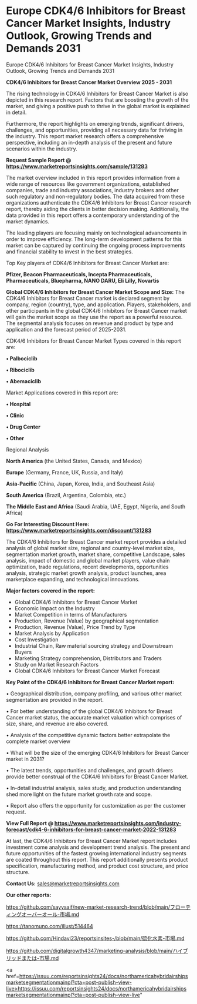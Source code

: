 # Europe CDK4/6 Inhibitors for Breast Cancer Market Insights, Industry Outlook, Growing Trends and Demands 2031
Europe CDK4/6 Inhibitors for Breast Cancer Market Insights, Industry Outlook, Growing Trends and Demands 2031

<Strong> CDK4/6 Inhibitors for Breast Cancer Market Overview 2025 - 2031</strong>

The rising technology in CDK4/6 Inhibitors for Breast Cancer Market is also depicted in this research report. Factors that are boosting the growth of the market, and giving a positive push to thrive in the global market is explained in detail.

Furthermore, the report highlights on emerging trends, significant drivers, challenges, and opportunities, providing all necessary data for thriving in the industry. This report market research offers a comprehensive perspective, including an in-depth analysis of the present and future scenarios within the industry.

<strong>Request Sample Report @ <a href=https://www.marketreportsinsights.com/sample/131283>https://www.marketreportsinsights.com/sample/131283</a></strong>

The market overview included in this report provides information from a wide range of resources like government organizations, established companies, trade and industry associations, industry brokers and other such regulatory and non-regulatory bodies. The data acquired from these organizations authenticate the CDK4/6 Inhibitors for Breast Cancer research report, thereby aiding the clients in better decision making. Additionally, the data provided in this report offers a contemporary understanding of the market dynamics.

The leading players are focusing mainly on technological advancements in order to improve efficiency. The long-term development patterns for this market can be captured by continuing the ongoing process improvements and financial stability to invest in the best strategies.

Top Key players of CDK4/6 Inhibitors for Breast Cancer Market are:

<strong>Pfizer, Beacon Pharmaceuticals, Incepta Pharmaceuticals, Pharmaceuticals, Bluepharma, NANO DARU, Eli Lilly, Novartis</strong>

<strong><b>Global CDK4/6 Inhibitors for Breast Cancer Market Scope and Size:</b></strong>
The CDK4/6 Inhibitors for Breast Cancer market is declared segment by company, region (country), type, and application. Players, stakeholders, and other participants in the global CDK4/6 Inhibitors for Breast Cancer market will gain the market scope as they use the report as a powerful resource. The segmental analysis focuses on revenue and product by type and application and the forecast period of 2025-2031.

CDK4/6 Inhibitors for Breast Cancer Market Types covered in this report are:

<strong>• Palbociclib

• Ribociclib

• Abemaciclib</strong>

Market Applications covered in this report are:

<strong>• Hospital

• Clinic

• Drug Center

• Other</strong> 

Regional Analysis

<strong>North America</strong> (the United States, Canada, and Mexico)

<strong>Europe</strong> (Germany, France, UK, Russia, and Italy)

<strong>Asia-Pacific</strong> (China, Japan, Korea, India, and Southeast Asia)

<strong>South America</strong> (Brazil, Argentina, Colombia, etc.)

<strong>The Middle East and Africa</strong> (Saudi Arabia, UAE, Egypt, Nigeria, and South Africa)

<strong>Go For Interesting Discount Here: <a href=https://www.marketreportsinsights.com/discount/131283>https://www.marketreportsinsights.com/discount/131283</a></strong>

The CDK4/6 Inhibitors for Breast Cancer market report provides a detailed analysis of global market size, regional and country-level market size, segmentation market growth, market share, competitive Landscape, sales analysis, impact of domestic and global market players, value chain optimization, trade regulations, recent developments, opportunities analysis, strategic market growth analysis, product launches, area marketplace expanding, and technological innovations.

<strong><b>Major factors covered in the report:</b></strong>
<ul>
  <li>Global CDK4/6 Inhibitors for Breast Cancer Market </li>
  <li>Economic Impact on the Industry</li>
  <li>Market Competition in terms of Manufacturers</li>
  <li>Production, Revenue (Value) by geographical segmentation</li>
  <li>Production, Revenue (Value), Price Trend by Type</li>
  <li>Market Analysis by Application</li>
  <li>Cost Investigation</li>
  <li>Industrial Chain, Raw material sourcing strategy and Downstream Buyers</li>
  <li>Marketing Strategy comprehension, Distributors and Traders</li>
  <li>Study on Market Research Factors</li>
  <li>Global CDK4/6 Inhibitors for Breast Cancer Market Forecast</li>
</ul>

<strong><b>Key Point of the CDK4/6 Inhibitors for Breast Cancer Market report:</b></strong>

• Geographical distribution, company profiling, and various other market segmentation are provided in the report.

• For better understanding of the global CDK4/6 Inhibitors for Breast Cancer market status, the accurate market valuation which comprises of size, share, and revenue are also covered.

• Analysis of the competitive dynamic factors better extrapolate the complete market overview

• What will be the size of the emerging CDK4/6 Inhibitors for Breast Cancer market in 2031?

• The latest trends, opportunities and challenges, and growth drivers provide better construal of the CDK4/6 Inhibitors for Breast Cancer Market.

• In-detail industrial analysis, sales study, and production understanding shed more light on the future market growth rate and scope.

• Report also offers the opportunity for customization as per the customer request.

<strong><b>View Full Report @ <a href=https://www.marketreportsinsights.com/industry-forecast/cdk4-6-inhibitors-for-breast-cancer-market-2022-131283>https://www.marketreportsinsights.com/industry-forecast/cdk4-6-inhibitors-for-breast-cancer-market-2022-131283</a></b></strong>


At last, the CDK4/6 Inhibitors for Breast Cancer Market report includes investment come analysis and development trend analysis. The present and future opportunities of the fastest growing international industry segments are coated throughout this report. This report additionally presents product specification, manufacturing method, and product cost structure, and price structure.

<strong>Contact Us:</strong>
sales@marketreportsinsights.com

<strong>Our other reports:</strong>

<a href=https://github.com/sayysaif/new-market-research-trend/blob/main/フローティングオーバーオール-市場.md>https://github.com/sayysaif/new-market-research-trend/blob/main/フローティングオーバーオール-市場.md</a>

<a href=https://tanomuno.com/illust/514464>https://tanomuno.com/illust/514464</a>

<a href=https://github.com/Hindavi23/reportsinsites-/blob/main/硫化水素-市場.md>https://github.com/Hindavi23/reportsinsites-/blob/main/硫化水素-市場.md</a>

<a href=https://github.com/digitalgrowth4347/marketing-analysis/blob/main/ハイブリッドまたは-市場.md>https://github.com/digitalgrowth4347/marketing-analysis/blob/main/ハイブリッドまたは-市場.md</a>

<a href=https://issuu.com/reportsinsights24/docs/northamericahybridairshipsmarketsegmentationmainpl?cta=post-publish-view-live>https://issuu.com/reportsinsights24/docs/northamericahybridairshipsmarketsegmentationmainpl?cta=post-publish-view-live</a>"
